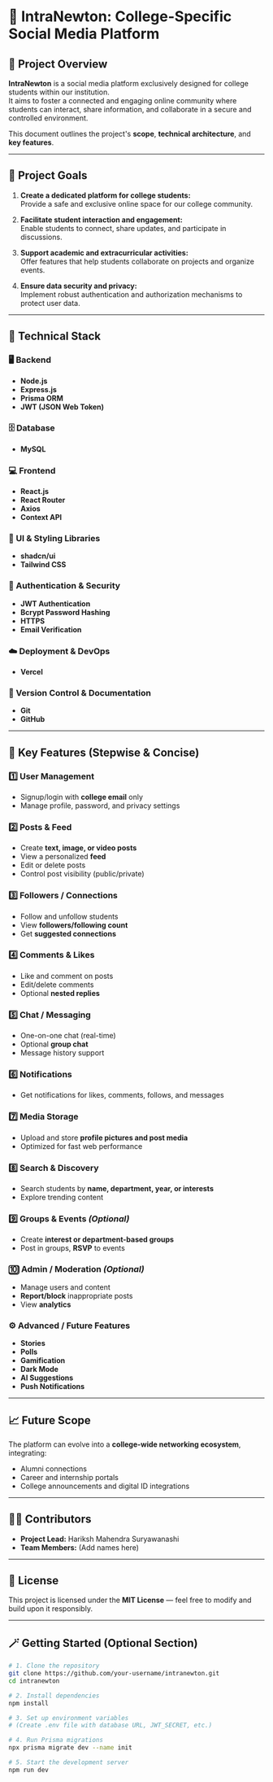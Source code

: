 # 🏫 IntraNewton: College-Specific Social Media Platform

## 📘 Project Overview
**IntraNewton** is a social media platform exclusively designed for college students within our institution.  
It aims to foster a connected and engaging online community where students can interact, share information, and collaborate in a secure and controlled environment.

This document outlines the project's **scope**, **technical architecture**, and **key features**.

---

## 🎯 Project Goals

1. **Create a dedicated platform for college students:**  
   Provide a safe and exclusive online space for our college community.

2. **Facilitate student interaction and engagement:**  
   Enable students to connect, share updates, and participate in discussions.

3. **Support academic and extracurricular activities:**  
   Offer features that help students collaborate on projects and organize events.

4. **Ensure data security and privacy:**  
   Implement robust authentication and authorization mechanisms to protect user data.

---

## 🧩 Technical Stack

### 🖥 Backend
- **Node.js**
- **Express.js**
- **Prisma ORM**
- **JWT (JSON Web Token)**

### 🗄 Database
- **MySQL**

### 💻 Frontend
- **React.js**
- **React Router**
- **Axios**
- **Context API**

### 🎨 UI & Styling Libraries
- **shadcn/ui**
- **Tailwind CSS**

### 🔐 Authentication & Security
- **JWT Authentication**
- **Bcrypt Password Hashing**
- **HTTPS**
- **Email Verification**

### ☁️ Deployment & DevOps
- **Vercel**

### 🧾 Version Control & Documentation
- **Git**
- **GitHub**

---

## 🚀 Key Features (Stepwise & Concise)

### 1️⃣ User Management
- Signup/login with **college email** only  
- Manage profile, password, and privacy settings

### 2️⃣ Posts & Feed
- Create **text, image, or video posts**
- View a personalized **feed**
- Edit or delete posts
- Control post visibility (public/private)

### 3️⃣ Followers / Connections
- Follow and unfollow students  
- View **followers/following count**
- Get **suggested connections**

### 4️⃣ Comments & Likes
- Like and comment on posts  
- Edit/delete comments  
- Optional **nested replies**

### 5️⃣ Chat / Messaging
- One-on-one chat (real-time)  
- Optional **group chat**  
- Message history support

### 6️⃣ Notifications
- Get notifications for likes, comments, follows, and messages

### 7️⃣ Media Storage
- Upload and store **profile pictures and post media**
- Optimized for fast web performance

### 8️⃣ Search & Discovery
- Search students by **name, department, year, or interests**
- Explore trending content

### 9️⃣ Groups & Events *(Optional)*
- Create **interest or department-based groups**
- Post in groups, **RSVP** to events

### 🔟 Admin / Moderation *(Optional)*
- Manage users and content  
- **Report/block** inappropriate posts  
- View **analytics**

### ⚙️ Advanced / Future Features
- **Stories**
- **Polls**
- **Gamification**
- **Dark Mode**
- **AI Suggestions**
- **Push Notifications**

---

## 📈 Future Scope
The platform can evolve into a **college-wide networking ecosystem**, integrating:
- Alumni connections  
- Career and internship portals  
- College announcements and digital ID integrations

---

## 🧑‍💻 Contributors
- **Project Lead:** Hariksh Mahendra Suryawanashi  
- **Team Members:** (Add names here)

---

## 📄 License
This project is licensed under the **MIT License** — feel free to modify and build upon it responsibly.

---

## 🪄 Getting Started (Optional Section)

```bash
# 1. Clone the repository
git clone https://github.com/your-username/intranewton.git
cd intranewton

# 2. Install dependencies
npm install

# 3. Set up environment variables
# (Create .env file with database URL, JWT_SECRET, etc.)

# 4. Run Prisma migrations
npx prisma migrate dev --name init

# 5. Start the development server
npm run dev
